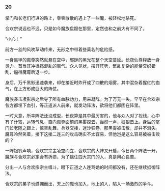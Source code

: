 ### 20

掌门和长老们行进的路上，零零散散的遇上了一些魔，被轻松地杀死。

合欢宗说远也不远，只是如今魔族盘踞在那里，定然也和之前大有不同了。

“小心！”

前方一丝的风吹草动传来，无形之中带着些莫名的危险感。

一身黑甲的魔尊突然就悬在空中，邪肆的黑光在整个天空蔓延。长夜仙尊释放一身灵力，首当其冲抵挡混乱的魔气。众人见状，摆开阵势，繁乱复杂的能量交织错乱，逼得魔尊后退一步。

身后，万千黑影迅速袭来，却在接近时炸开成了四散的烟雾，其中混杂着猩红的血气，在上方形成巨大的阵仗。

魔族袭击凌影宗之后夺了所有血脉功力，用来凝阵。为了万无一失，早早在合欢宗各方都埋下血引，等正道派人前来，就发动阵法，欲将他们都困在阵里。

一时大意，所幸阵法还没成型，长夜算是其中最厉害的，他与众人对了视线，心中有了计较，运转气息，直向魔尊面前的黑雾掠去，轰然一声，狠狠击上。身后的掌门长老随之跟上，惊空乱舞，兵器交接，迷沙狂卷，那黑雾被击散，却并不消失。魔尊冷然笑着，接下这接二连三的攻击确实不太容易，但他岂是这么容易被被击败的？

一阵银铃声响，合欢宗宗主凌空而立，合欢宗的大阵又开启，今日两个阵法一开，魔族与合欢宗必定会有折损，为了擒住四大宗门的人，真是用心良苦。

分出一人与合欢宗宗主缠斗，眼下正道之人连骂她的时间都没有，还在继续抵御阵法。

合欢宗的弟子也蜂拥而出，天上的魔也加入，地上的人，陷入一场激烈的争斗。